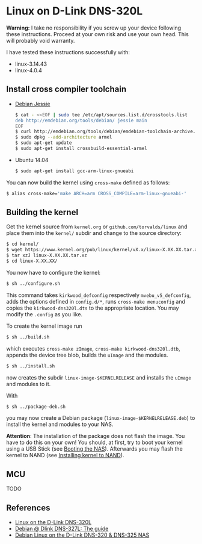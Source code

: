 # Linux on D-Link DNS-320L

**Warning:** I take no responsibility if you screw up your device following these instructions. Proceed at your own risk and use your own head. This will probably void warranty.

I have tested these instructions successfully with:
* linux-3.14.43
* linux-4.0.4

Install cross compiler toolchain
--------------------------------

* [Debian Jessie][deb-cross]
    ```bash
    $ cat - <<EOF | sudo tee /etc/apt/sources.list.d/crosstools.list 
    deb http://emdebian.org/tools/debian/ jessie main
    EOF
    $ curl http://emdebian.org/tools/debian/emdebian-toolchain-archive.key | sudo apt-key add -
    $ sudo dpkg --add-architecture armel
    $ sudo apt-get update
    $ sudo apt-get install crossbuild-essential-armel
    ```

* Ubuntu 14.04
    ```bash
    $ sudo apt-get install gcc-arm-linux-gnueabi
    ```

You can now build the kernel using `cross-make` defined as follows:
```bash
$ alias cross-make='make ARCH=arm CROSS_COMPILE=arm-linux-gnueabi-'
```

[deb-cross]: https://wiki.debian.org/CrossToolchains#Installation


Building the kernel
-------------------
Get the kernel source from `kernel.org` or `github.com/torvalds/linux` and place them into the `kernel/` subdir and change to the source directory:
```bash
$ cd kernel/
$ wget https://www.kernel.org/pub/linux/kernel/vX.x/linux-X.XX.XX.tar.xz
$ tar xzJ linux-X.XX.XX.tar.xz
$ cd linux-X.XX.XX/
```
You now have to configure the kernel:
```bash
$ sh ../configure.sh
```
This command takes `kirkwood_defconfig` respectively `mvebu_v5_defconfig`, adds the options defined in `config.d/*`,  runs `cross-make menuconfig` and copies the `kirkwood-dns320l.dts` to the appropriate location. You may modify the `.config` as you like.


To create the kernel image run
```bash
$ sh ../build.sh
```
which executes `cross-make zImage`, `cross-make kirkwood-dns320l.dtb`, appends the device tree blob, builds the `uImage` and the modules.


```bash
$ sh ../install.sh
```
now creates the subdir `linux-image-$KERNELRELEASE` and installs the `uImage` and modules to it.

With
```bash
$ sh ../package-deb.sh
```
you may now create a Debian package (`linux-image-$KERNELRELEASE.deb`) to install the kernel and modules to your NAS. 

**Attention**: The installation of the package does not flash the image. You have to do this on your own! You should, at first, try to boot your kernel using a USB Stick (see [Booting the NAS](http://jamie.lentin.co.uk/devices/dlink-dns325/keeping-original-firmware/#booting-the-nas)). Afterwards you may flash the kernel to NAND (see [Installing kernel to NAND](http://jamie.lentin.co.uk/devices/dlink-dns325/keeping-original-firmware/#installing-kernel-to-nand)).

MCU
------------
TODO




References
----------
* [Linux on the D-Link DNS-320L][boe]
* [Debian @ Dlink DNS-327L: The guide][nec]
* [Debian Linux on the D-Link DNS-320 & DNS-325 NAS][len]


[nec]: http://ncrmnt.org/wp/2015/02/15/debian-dlink-dns-327l-the-guide/
[boe]: http://www.aboehler.at/doku/doku.php/projects:dns320l
[len]: http://jamie.lentin.co.uk/devices/dlink-dns325/

